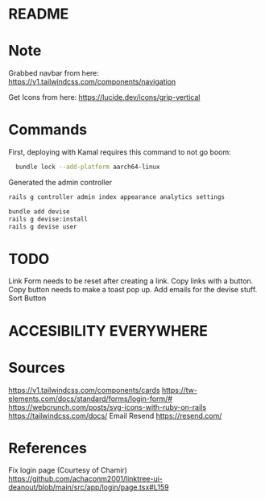 # README

# Note
Grabbed navbar from here:
https://v1.tailwindcss.com/components/navigation

Get Icons from here:
https://lucide.dev/icons/grip-vertical

# Commands

First, deploying with Kamal requires this command to not go boom:
```bash
  bundle lock --add-platform aarch64-linux
```

Generated the admin controller
```bash
rails g controller admin index appearance analytics settings
```

```bash
bundle add devise
rails g devise:install
rails g devise user
```

# TODO
Link Form needs to be reset after creating a link.
Copy links with a button.
Copy button needs to make a toast pop up.
Add emails for the devise stuff.
Sort Button

# ACCESIBILITY EVERYWHERE


# Sources
https://v1.tailwindcss.com/components/cards
https://tw-elements.com/docs/standard/forms/login-form/#
https://webcrunch.com/posts/svg-icons-with-ruby-on-rails
https://tailwindcss.com/docs/
Email Resend
https://resend.com/ 

# References
Fix login page (Courtesy of Chamir)
https://github.com/achaconm2001/linktree-ui-deanout/blob/main/src/app/login/page.tsx#L159